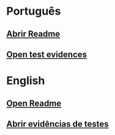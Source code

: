 # Português
## [Abrir Readme](readmes/Readme-PT.md "Open")
## [Open test evidences](tests/test-evidences/portugues/evidencias-de-teste.md)

# English
## [Open Readme](readmes/Readme-EN.md "Open")
## [Abrir evidências de testes](tests/test-evidences/english/Test-Evidences.md)
